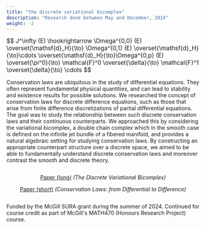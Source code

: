 ```yaml
---
title: "the discrete variational bicomplex"
description: "Research done between May and December, 2024"
weight: -2
---
```


<div style="font-size:1.1em";>
$$
J^\infty (E) \hookrightarrow \Omega^{0,0} (E) \overset{\mathsf{d}_H}{\to} \Omega^{0,1} (E) \overset{\mathsf{d}_H}{\to}\cdots \overset{\mathsf{d}_H}{\to}\Omega^{0,p} (E) \overset{\pi^0}{\to} \mathcal{F}^0 \overset{\delta}{\to} \mathcal{F}^1 \overset{\delta}{\to} \cdots
$$
</div>

Conservation laws are ubiquitous in the study of differential equations. They often represent fundamental physical quantities, and can lead to stability and existence results for possible solutions. We researched the concept of conservation laws for discrete difference equations, such as those that arise from finite difference discretizations of partial differential equations. The goal was to study the relationship between such discrete conservation laws and their continuous counterparts. We approached this by considering the variational bicomplex, a double chain complex which in the smooth case is defined on the infinite jet bundle of a fibered manifold, and provides a natural algebraic setting for studying conservation laws. By constructing an appropriate counterpart structure over a discrete space, we aimed to be able to fundamentally understand discrete conservation laws and moreover contrast the smooth and discrete theory.
<!-- 
The variational bicomplex is a double chain complex defined on the infinite jet bundle of a fibered manifold, $\pi : E \to M$. Differential equations on $E$ can naturally be thought of as smooth, real-valued functions on the jet bundle and thus live in various subspaces of the bicomplex. Of particular interest is the outer edge portion of the complex, the so-called Euler-Lagrange complex:
$$
J^\infty (E) \hookrightarrow \Omega^{0,0} (E) \overset{\mathsf{d}_H}{\to} \Omega^{0,1} (E) \overset{\mathsf{d}_H}{\to}\cdots \overset{\mathsf{d}_H}{\to}\Omega^{0,p} (E) \overset{\pi^0}{\to} \mathcal{F}^0 \overset{\delta}{\to} \mathcal{F}^1 \overset{\delta}{\to} \cdots
$$
The space $\mathcal{F}^0$ is in natural bijection with the space of differential functions on $E$ modulo total divergences, $\mathsf{d}_H$.

As such, it is the natural place where Lagrangians of variational problems live, and thus where one develops a variational calculus. Indeed, the map $\delta : \mathcal{F}^0 \to \mathcal{F}^1$ gives rise to the Euler-Lagrange operator, $\mathsf{E} = \sum_{\alpha, I} (-D_x)^I \frac{\partial}{\partial u_I^\alpha}$. -->

<div style="display:flex; flex-direction:column; text-align: center;">
    <div>
        <p><a href="/images/MATH470Report-LouisMeunier.pdf" target="_blank">Paper (long)</a> <em>(The Discrete Variational Bicomplex)</em></p>
        <p><a href="/images/discretevariational-paper-short.pdf" target="_blank">Paper (short)</a> <em>(Conservation Laws: from Differential to Difference)</em></p>
         <!-- <p><a href="" target="_blank">Presentation</a> <em>The D</em></p> -->
    </div>
</div>

<!-- <div style="position:fixed;"> -->
Funded by the McGill SURA grant during the summer of 2024. Continued for course credit as part of McGill's MATH470 (Honours Research Project) course.
<!-- </div> -->